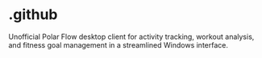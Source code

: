 # .github
Unofficial Polar Flow desktop client for activity tracking, workout analysis, and fitness goal management in a streamlined Windows interface.
